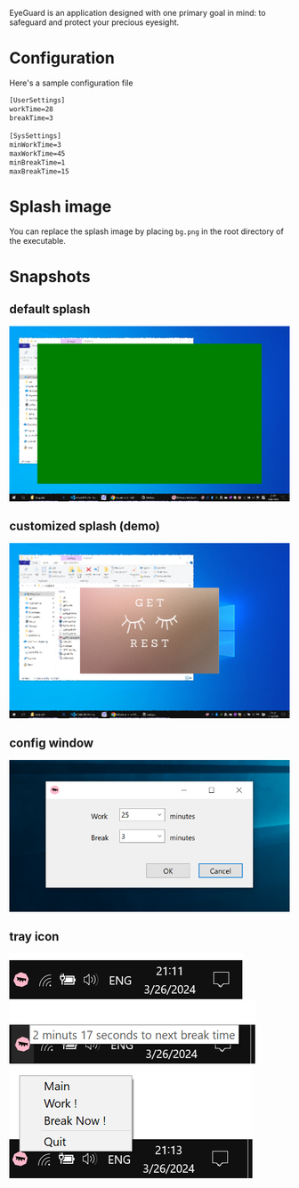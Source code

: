 EyeGuard is an application designed with one primary goal in mind: to safeguard and protect your precious eyesight.

# Configuration
Here's a sample configuration file
```
[UserSettings]
workTime=28
breakTime=3

[SysSettings]
minWorkTime=3
maxWorkTime=45
minBreakTime=1
maxBreakTime=15
```

# Splash image
You can replace the splash image by placing `bg.png` in the root directory of the executable.

# Snapshots
## default splash
![](./docs/assets/Snipaste_2024-03-26_21-44-07.png)

## customized splash (demo)
![](./docs/assets/Snipaste_2024-03-26_21-45-18.png)

## config window
![](./docs/assets/Snipaste_2024-03-26_21-10-41.png)

## tray icon
![](./docs/assets/Snipaste_2024-03-26_21-12-16.png)
![](./docs/assets/Snipaste_2024-03-26_21-12-46.png)
![](./docs/assets/Snipaste_2024-03-26_21-13-11.png)

